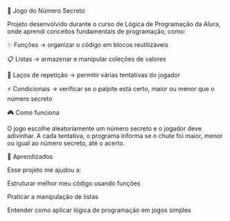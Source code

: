 🎲 Jogo do Número Secreto

Projeto desenvolvido durante o curso de Lógica de Programação da Alura, onde aprendi conceitos fundamentais de programação, como:

✨ Funções → organizar o código em blocos reutilizáveis

📋 Listas → armazenar e manipular coleções de valores

🔄 Laços de repetição → permitir várias tentativas do jogador

⚡ Condicionais → verificar se o palpite está certo, maior ou menor que o número secreto

🎮 Como funciona

O jogo escolhe aleatoriamente um número secreto e o jogador deve adivinhar.
A cada tentativa, o programa informa se o chute foi maior, menor ou igual ao número secreto, até o acerto.

🚀 Aprendizados

Esse projeto me ajudou a:

Estruturar melhor meu código usando funções

Praticar a manipulação de listas

Entender como aplicar lógica de programação em jogos simples
